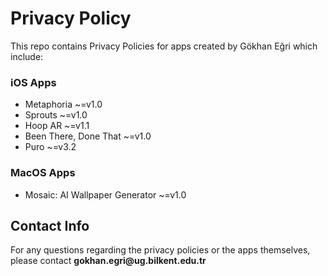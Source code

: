<h1>Privacy Policy</h1>

<p>This repo contains Privacy Policies for apps created by Gökhan Eğri which include:</p>

<h3>iOS Apps</h3>
<ul>
<li>Metaphoria ~=v1.0</li>
<li>Sprouts ~=v1.0</li>
<li>Hoop AR ~=v1.1</li>
<li>Been There, Done That ~=v1.0</li>
<li>Puro ~=v3.2</li>
</ul>
  
<h3>MacOS Apps</h3>
<ul>
<li>Mosaic: AI Wallpaper Generator ~=v1.0</li>
</ul>

<h2>Contact Info</h2>
<p>For any questions regarding the privacy policies or the apps themselves, please contact <b>gokhan.egri@ug.bilkent.edu.tr</b></p>

